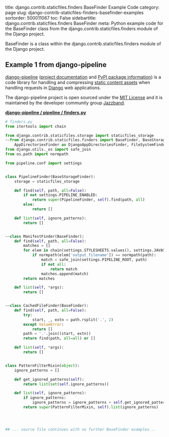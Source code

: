 title: django.contrib.staticfiles.finders BaseFinder Example Code
category: page
slug: django-contrib-staticfiles-finders-basefinder-examples
sortorder: 500011067
toc: False
sidebartitle: django.contrib.staticfiles.finders BaseFinder
meta: Python example code for the BaseFinder class from the django.contrib.staticfiles.finders module of the Django project.


BaseFinder is a class within the django.contrib.staticfiles.finders module of the Django project.


## Example 1 from django-pipeline
[django-pipeline](https://github.com/jazzband/django-pipeline)
([project documentation](https://django-pipeline.readthedocs.io/en/latest/)
and
[PyPI package information](https://pypi.org/project/django-pipeline/))
is a code library for handling and compressing
[static content assets](/static-content.html) when handling requests in
[Django](/django.html) web applications.

The django-pipeline project is open sourced under the
[MIT License](https://github.com/jazzband/django-pipeline/blob/master/LICENSE.txt)
and it is maintained by the developer community group
[Jazzband](https://jazzband.co/).

[**django-pipeline / pipeline / finders.py**](https://github.com/jazzband/django-pipeline/blob/master/pipeline/./finders.py)

```python
# finders.py
from itertools import chain

from django.contrib.staticfiles.storage import staticfiles_storage
~~from django.contrib.staticfiles.finders import BaseFinder, BaseStorageFinder, find, \
    AppDirectoriesFinder as DjangoAppDirectoriesFinder, FileSystemFinder as DjangoFileSystemFinder
from django.utils._os import safe_join
from os.path import normpath

from pipeline.conf import settings


class PipelineFinder(BaseStorageFinder):
    storage = staticfiles_storage

    def find(self, path, all=False):
        if not settings.PIPELINE_ENABLED:
            return super(PipelineFinder, self).find(path, all)
        else:
            return []

    def list(self, ignore_patterns):
        return []


~~class ManifestFinder(BaseFinder):
    def find(self, path, all=False):
        matches = []
        for elem in chain(settings.STYLESHEETS.values(), settings.JAVASCRIPT.values()):
            if normpath(elem['output_filename']) == normpath(path):
                match = safe_join(settings.PIPELINE_ROOT, path)
                if not all:
                    return match
                matches.append(match)
        return matches

    def list(self, *args):
        return []


~~class CachedFileFinder(BaseFinder):
    def find(self, path, all=False):
        try:
            start, _, extn = path.rsplit('.', 2)
        except ValueError:
            return []
        path = '.'.join((start, extn))
        return find(path, all=all) or []

    def list(self, *args):
        return []


class PatternFilterMixin(object):
    ignore_patterns = []

    def get_ignored_patterns(self):
        return list(set(self.ignore_patterns))

    def list(self, ignore_patterns):
        if ignore_patterns:
            ignore_patterns = ignore_patterns + self.get_ignored_patterns()
        return super(PatternFilterMixin, self).list(ignore_patterns)




## ... source file continues with no further BaseFinder examples...

```


